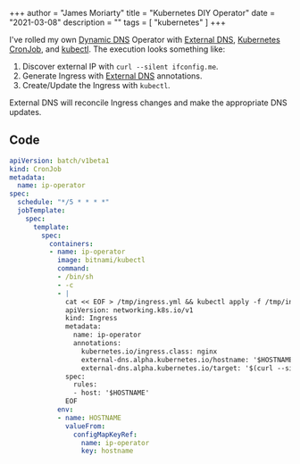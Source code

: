 +++
author = "James Moriarty"
title = "Kubernetes DIY Operator"
date = "2021-03-08"
description = ""
tags = [
  "kubernetes"
]
+++

I've rolled my own [Dynamic DNS](https://en.wikipedia.org/wiki/Dynamic_DNS) Operator with [External DNS](https://github.com/kubernetes-sigs/external-dns), [Kubernetes CronJob](https://kubernetes.io/docs/concepts/workloads/controllers/cron-jobs/), and [kubectl](https://kubernetes.io/docs/tasks/tools/). The execution looks something like:

1. Discover external IP with `curl --silent ifconfig.me`.
2. Generate Ingress with [External DNS](https://github.com/kubernetes-sigs/external-dns) annotations.
3. Create/Update the Ingress with `kubectl`.

External DNS will reconcile Ingress changes and make the appropriate DNS updates.

## Code

```yaml
apiVersion: batch/v1beta1
kind: CronJob
metadata:
  name: ip-operator
spec:
  schedule: "*/5 * * * *"
  jobTemplate:
    spec:
      template:
        spec:
          containers:
          - name: ip-operator
            image: bitnami/kubectl
            command:
            - /bin/sh
            - -c
            - |
              cat << EOF > /tmp/ingress.yml && kubectl apply -f /tmp/ingress.yml
              apiVersion: networking.k8s.io/v1
              kind: Ingress
              metadata:
                name: ip-operator
                annotations:
                  kubernetes.io/ingress.class: nginx
                  external-dns.alpha.kubernetes.io/hostname: '$HOSTNAME'
                  external-dns.alpha.kubernetes.io/target: '$(curl --silent ifconfig.me)'
              spec:
                rules:
                - host: '$HOSTNAME'
              EOF
            env:
            - name: HOSTNAME
              valueFrom:
                configMapKeyRef:
                  name: ip-operator
                  key: hostname
```